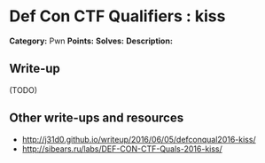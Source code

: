 # Def Con CTF Qualifiers : kiss

**Category:** Pwn
**Points:** 
**Solves:** 
**Description:**



## Write-up

(TODO)

## Other write-ups and resources

* http://j31d0.github.io/writeup/2016/06/05/defconqual2016-kiss/
* http://sibears.ru/labs/DEF-CON-CTF-Quals-2016-kiss/
